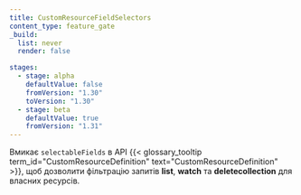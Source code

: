 ```yaml
---
title: CustomResourceFieldSelectors
content_type: feature_gate
_build:
  list: never
  render: false

stages:
  - stage: alpha
    defaultValue: false
    fromVersion: "1.30"
    toVersion: "1.30"
  - stage: beta
    defaultValue: true
    fromVersion: "1.31"
---
```

Вмикає `selectableFields` в API {{< glossary_tooltip term_id="CustomResourceDefinition" text="CustomResourceDefinition" >}}, щоб дозволити фільтрацію запитів **list**, **watch** та **deletecollection** для власних ресурсів.

